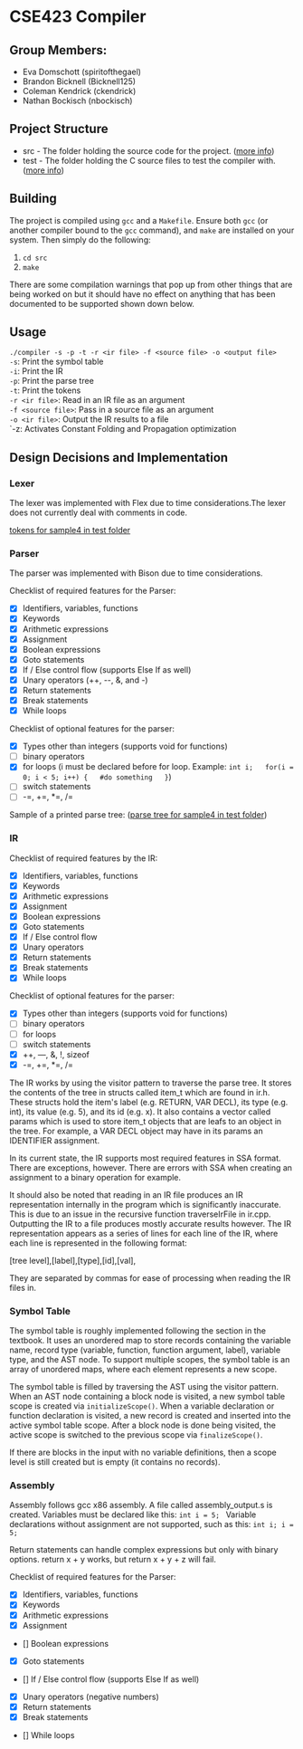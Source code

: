 # CSE423 Compiler
## Group Members:
* Eva Domschott (spiritofthegael)
* Brandon Bicknell (Bicknell125)
* Coleman Kendrick (ckendrick)
* Nathan Bockisch (nbockisch)

## Project Structure
* src - The folder holding the source code for the project. ([more info](docs/src.md))
* test - The folder holding the C source files to test the compiler with. ([more info](docs/test.md))

## Building
The project is compiled using `gcc` and a `Makefile`. Ensure both `gcc` (or another compiler bound to the `gcc` command), and `make` are installed on your system. Then simply do the following:
1. `cd src`
2. `make`

There are some compilation warnings that pop up from other things that are being worked on but it should have no effect on anything that has been documented to be supported shown down below. 

## Usage
`./compiler -s -p -t -r <ir file> -f <source file> -o <output file>`  
`-s`: Print the symbol table  
`-i`: Print the IR  
`-p`: Print the parse tree  
`-t`: Print the tokens  
`-r <ir file>`: Read in an IR file as an argument  
`-f <source file>`: Pass in a source file as an argument  
`-o <ir file>`: Output the IR results to a file  
`-z: Activates Constant Folding and Propagation optimization

## Design Decisions and Implementation
### Lexer
The lexer was implemented with Flex due to time considerations.The lexer does not currently deal with comments in code.

[tokens for sample4 in test folder](docs/tokens.txt) 

### Parser
The parser was implemented with Bison due to time considerations.

Checklist of required features for the Parser:
- [x] Identifiers, variables, functions
- [x] Keywords
- [x] Arithmetic expressions
- [x] Assignment
- [x] Boolean expressions
- [x] Goto statements
- [x] If / Else control flow (supports Else If as well)
- [x] Unary operators (++, --, &, and -)
- [x] Return statements
- [x] Break statements
- [x] While loops

Checklist of optional features for the parser:
- [x] Types other than integers (supports void for functions)
- [ ] binary operators
- [x] for loops (i must be declared before for loop. Example:
`int i;  
for(i = 0; i < 5; i++) {  
  #do something  
}`)  
- [ ] switch statements
- [ ] -=, +=, *=, /=

Sample of a printed parse tree: ([parse tree for sample4 in test folder](docs/parsetree.txt)) 

### IR
Checklist of required features by the IR:
- [x] Identifiers, variables, functions
- [x] Keywords
- [x] Arithmetic expressions
- [x] Assignment
- [x] Boolean expressions
- [x] Goto statements
- [x] If / Else control flow
- [x] Unary operators
- [x] Return statements
- [x] Break statements
- [x] While loops

Checklist of optional features for the parser:
- [x] Types other than integers (supports void for functions)
- [ ] binary operators
- [ ] for loops
- [ ] switch statements
- [x] ++, —, &, !, sizeof
- [x] -=, +=, *=, /=

The IR works by using the visitor pattern to traverse the parse tree. It stores the contents of the tree in structs called item\_t which are found in ir.h. These structs hold the item's label (e.g. RETURN, VAR DECL), its type (e.g. int), its value (e.g. 5), and its id (e.g. x). It also contains a vector called params which is used to store item\_t objects that are leafs to an object in the tree. For example, a VAR DECL object may have in its params an IDENTIFIER assignment.

In its current state, the IR supports most required features in SSA format. There are exceptions, however. There are errors with SSA when creating an assignment to a binary operation for example. 

It should also be noted that reading in an IR file produces an IR representation internally in the program which is significantly inaccurate. This is due to an issue in the recursive function traverseIrFile in ir.cpp. Outputting the IR to a file produces mostly accurate results however. The IR representation appears as a series of lines for each line of the IR, where each line is represented in the following format:

[tree level],[label],[type],[id],[val],

They are separated by commas for ease of processing when reading the IR files in.

### Symbol Table

The symbol table is roughly implemented following the section in the textbook. It uses an unordered map to store records containing the variable name, record type (variable, function, function argument, label), variable type, and the AST node. To support multiple scopes, the symbol table is an array of unordered maps, where each element represents a new scope.

The symbol table is filled by traversing the AST using the visitor pattern. When an AST node containing a block node is visited, a new symbol table scope is created via `initializeScope()`. When a variable declaration or function declaration is visited, a new record is created and inserted into the active symbol table scope. After a block node is done being visited, the active scope is switched to the previous scope via `finalizeScope()`.

If there are blocks in the input with no variable definitions, then a scope level is still created but is empty (it contains no records).

### Assembly
Assembly follows gcc x86 assembly. A file called assembly_output.s is created. Variables must be declared like this: 
`int i = 5; `
Variable declarations without assignment are not supported, such as this:
`int i;
i = 5;`

Return statements can handle complex expressions but only with binary options. return x + y works, but return x + y + z will fail.

Checklist of required features for the Parser:
- [x] Identifiers, variables, functions
- [x] Keywords
- [x] Arithmetic expressions
- [x] Assignment
- [] Boolean expressions
- [x] Goto statements
- [] If / Else control flow (supports Else If as well)
- [x] Unary operators (negative numbers)
- [x] Return statements
- [x] Break statements
- [] While loops
